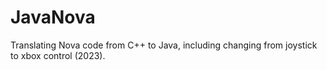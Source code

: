 # JavaNova

Translating Nova code from C++ to Java, including changing from joystick to xbox control (2023).